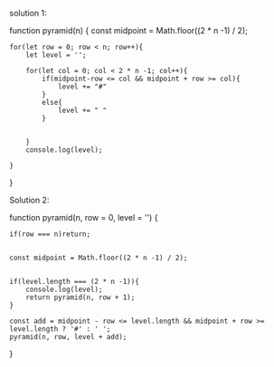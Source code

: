 solution 1:

function pyramid(n) {
    const midpoint = Math.floor((2 * n -1) / 2);
    
    for(let row = 0; row < n; row++){
        let level = '';
        
        for(let col = 0; col < 2 * n -1; col++){
            if(midpoint-row <= col && midpoint + row >= col){
                level += "#"
            }
            else{
                level += " "
            }
        
            
        }
        console.log(level);
        
    }    
}


Solution 2: 


function pyramid(n, row = 0, level = '') {
    
    if(row === n)return;
    
    
    const midpoint = Math.floor((2 * n -1) / 2);
    
    
    if(level.length === (2 * n -1)){
        console.log(level);
        return pyramid(n, row + 1);
    }
    
    const add = midpoint - row <= level.length && midpoint + row >= level.length ? '#' : ' ';
    pyramid(n, row, level + add);

}
